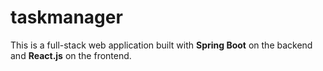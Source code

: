 # taskmanager
This is a full-stack web application built with **Spring Boot** on the backend and **React.js** on the frontend.
